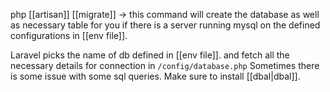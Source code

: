 php [[artisan]] [[migrate]] -> this command will create the database as well as necessary table for you if there is a server running mysql on the defined configurations in [[env file]].

Laravel picks the name of db defined in [[env file]]. and fetch all the necessary details for connection in `/config/database.php` 
Sometimes there is some issue with some sql queries. Make sure to install [[dbal|dbal]].

